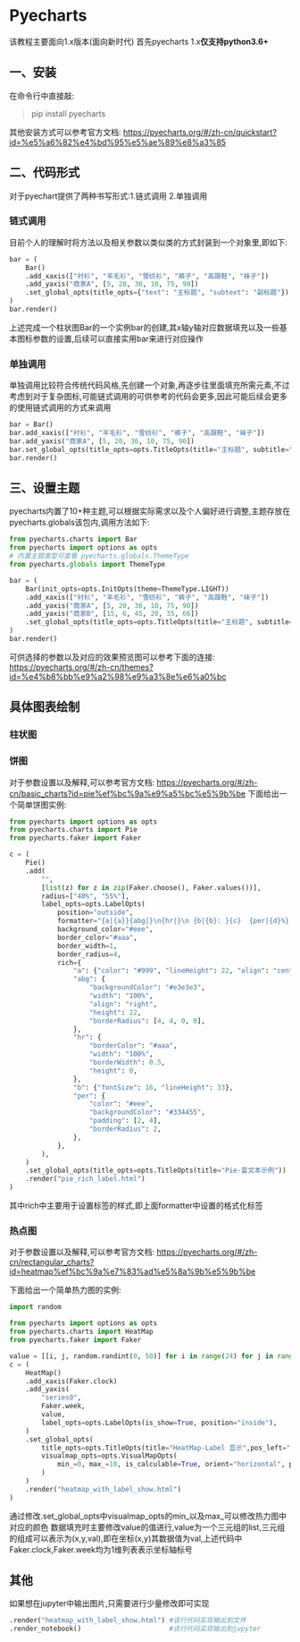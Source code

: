 # Pyecharts 
该教程主要面向1.x版本(面向新时代)
首先pyecharts 1.x**仅支持python3.6+**
## 一、安装
在命令行中直接敲:
> pip install pyecharts 

其他安装方式可以参考官方文档:
https://pyecharts.org/#/zh-cn/quickstart?id=%e5%a6%82%e4%bd%95%e5%ae%89%e8%a3%85

## 二、代码形式
对于pyechart提供了两种书写形式:1.链式调用 2.单独调用
### 链式调用
目前个人的理解时将方法以及相关参数以类似类的方式封装到一个对象里,即如下:
```python
bar = (
    Bar()
    .add_xaxis(["衬衫", "羊毛衫", "雪纺衫", "裤子", "高跟鞋", "袜子"])
    .add_yaxis("商家A", [5, 20, 36, 10, 75, 90])
    .set_global_opts(title_opts={"text": "主标题", "subtext": "副标题"})
)
bar.render()
```
上述完成一个柱状图Bar的一个实例bar的创建,其x轴y轴对应数据填充以及一些基本图标参数的设置,后续可以直接实用bar来进行对应操作

### 单独调用
单独调用比较符合传统代码风格,先创建一个对象,再逐步往里面填充所需元素,不过考虑到对于复杂图标,可能链式调用的可供参考的代码会更多,因此可能后续会更多的使用链式调用的方式来调用
```python
bar = Bar()
bar.add_xaxis(["衬衫", "羊毛衫", "雪纺衫", "裤子", "高跟鞋", "袜子"])
bar.add_yaxis("商家A", [5, 20, 36, 10, 75, 90])
bar.set_global_opts(title_opts=opts.TitleOpts(title="主标题", subtitle="副标题"))
bar.render()
```

## 三、设置主题
pyecharts内置了10+种主题,可以根据实际需求以及个人偏好进行调整,主题存放在pyecharts.globals该包内,调用方法如下:
```python
from pyecharts.charts import Bar
from pyecharts import options as opts
# 内置主题类型可查看 pyecharts.globals.ThemeType
from pyecharts.globals import ThemeType

bar = (
    Bar(init_opts=opts.InitOpts(theme=ThemeType.LIGHT))
    .add_xaxis(["衬衫", "羊毛衫", "雪纺衫", "裤子", "高跟鞋", "袜子"])
    .add_yaxis("商家A", [5, 20, 36, 10, 75, 90])
    .add_yaxis("商家B", [15, 6, 45, 20, 35, 66])
    .set_global_opts(title_opts=opts.TitleOpts(title="主标题", subtitle="副标题"))
)
bar.render()
```
可供选择的参数以及对应的效果预览图可以参考下面的连接:
https://pyecharts.org/#/zh-cn/themes?id=%e4%b8%bb%e9%a2%98%e9%a3%8e%e6%a0%bc

## 具体图表绘制
### 柱状图

### 饼图
对于参数设置以及解释,可以参考官方文档:
https://pyecharts.org/#/zh-cn/basic_charts?id=pie%ef%bc%9a%e9%a5%bc%e5%9b%be
下面给出一个简单饼图实例:
```python
from pyecharts import options as opts
from pyecharts.charts import Pie
from pyecharts.faker import Faker

c = (
    Pie()
    .add(
        "",
        [list(z) for z in zip(Faker.choose(), Faker.values())],
        radius=["40%", "55%"],
        label_opts=opts.LabelOpts(
            position="outside",
            formatter="{a|{a}}{abg|}\n{hr|}\n {b|{b}: }{c}  {per|{d}%}  ",
            background_color="#eee",
            border_color="#aaa",
            border_width=1,
            border_radius=4,
            rich={
                "a": {"color": "#999", "lineHeight": 22, "align": "center"},
                "abg": {
                    "backgroundColor": "#e3e3e3",
                    "width": "100%",
                    "align": "right",
                    "height": 22,
                    "borderRadius": [4, 4, 0, 0],
                },
                "hr": {
                    "borderColor": "#aaa",
                    "width": "100%",
                    "borderWidth": 0.5,
                    "height": 0,
                },
                "b": {"fontSize": 16, "lineHeight": 33},
                "per": {
                    "color": "#eee",
                    "backgroundColor": "#334455",
                    "padding": [2, 4],
                    "borderRadius": 2,
                },
            },
        ),
    )
    .set_global_opts(title_opts=opts.TitleOpts(title="Pie-富文本示例"))
    .render("pie_rich_label.html")
)
```
其中rich中主要用于设置标签的样式,即上面formatter中设置的格式化标签
### 热点图
对于参数设置以及解释,可以参考官方文档:
https://pyecharts.org/#/zh-cn/rectangular_charts?id=heatmap%ef%bc%9a%e7%83%ad%e5%8a%9b%e5%9b%be

下面给出一个简单热力图的实例:
```python
import random

from pyecharts import options as opts
from pyecharts.charts import HeatMap
from pyecharts.faker import Faker

value = [[i, j, random.randint(0, 50)] for i in range(24) for j in range(7)]
c = (
    HeatMap()
    .add_xaxis(Faker.clock)
    .add_yaxis(
        "series0",
        Faker.week,
        value,
        label_opts=opts.LabelOpts(is_show=True, position="inside"),
    )
    .set_global_opts(
        title_opts=opts.TitleOpts(title="HeatMap-Label 显示",pos_left="center"),
        visualmap_opts=opts.VisualMapOpts(
            min_=0, max_=10, is_calculable=True, orient="horizontal", pos_left="center"
        )
    )
    .render("heatmap_with_label_show.html")
)
```
通过修改.set_global_opts中visualmap_opts的min_以及max_可以修改热力图中对应的颜色
数据填充时主要修改value的值进行,value为一个三元组的list,三元组的组成可以表示为(x,y,val),即在坐标(x,y)其数据值为val,上述代码中Faker.clock,Faker.week均为1维列表表示坐标轴标号


## 其他
如果想在jupyter中输出图片,只需要进行少量修改即可实现
```python
.render("heatmap_with_label_show.html") #该行代码实现输出到文件
.render_notebook()                      #该行代码实现输出到jupyter
```